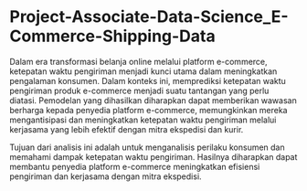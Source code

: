 # Project-Associate-Data-Science_E-Commerce-Shipping-Data

Dalam era transformasi belanja online melalui platform e-commerce, ketepatan waktu pengiriman menjadi kunci utama dalam meningkatkan pengalaman konsumen. Dalam konteks ini, memprediksi ketepatan waktu pengiriman produk e-commerce menjadi suatu tantangan yang perlu diatasi. Pemodelan yang dihasilkan diharapkan dapat memberikan wawasan berharga kepada penyedia platform e-commerce, memungkinkan mereka mengantisipasi dan meningkatkan ketepatan waktu pengiriman melalui kerjasama yang lebih efektif dengan mitra ekspedisi dan kurir.

Tujuan dari analisis ini adalah untuk menganalisis perilaku konsumen dan memahami dampak ketepatan waktu pengiriman. Hasilnya diharapkan dapat membantu penyedia platform e-commerce meningkatkan efisiensi pengiriman dan kerjasama dengan mitra ekspedisi.
